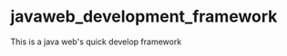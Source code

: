 javaweb_development_framework
=============================

This is a java web's quick develop framework
